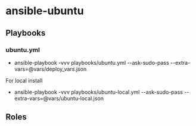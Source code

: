 # ansible-ubuntu

## Playbooks

### ubuntu.yml

* ansible-playbook -vvv playbooks/ubuntu.yml --ask-sudo-pass --extra-vars=@vars/deploy_vars.json

For local install
* ansible-playbook -vvv playbooks/ubuntu-local.yml --ask-sudo-pass --extra-vars=@vars/ubuntu-local.json

## Roles
